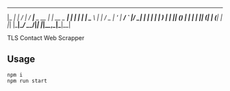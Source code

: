  _____ _     ____     ____            _             _   
|_   _| |   / ___|   / ___|___  _ __ | |_ __ _  ___| |_ 
  | | | |   \___ \  | |   / _ \| '_ \| __/ _` |/ __| __|
  | | | |___ ___) | | |__| (_) | | | | || (_| | (__| |_ 
  |_| |_____|____/   \____\___/|_| |_|\__\__,_|\___|\__|
                                                                                                                  
                                                                                                                  
TLS Contact Web Scrapper

## Usage
    npm i
    npm run start
